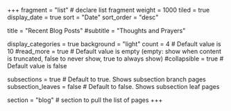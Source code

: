+++
fragment = "list" # declare list fragment
weight = 1000
tiled = true
display_date = true
sort = "Date"
sort_order = "desc"

title = "Recent Blog Posts"
#subtitle = "Thoughts and Prayers"

display_categories = true
background = "light"
count = 4 # Default value is 10
#read_more = true # Default value is empty (empty: show when content is truncated, false to never show, true to always show)
#collapsible = true # Default value is false

subsections = true # Default to true. Shows subsection branch pages
subsection_leaves = false # Default to false. Shows subsection leaf pages

section = "blog" # section to pull the list of pages
+++